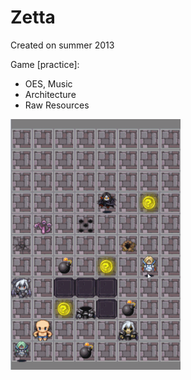 # Zetta
Created on summer 2013

Game [practice]: 
* OES, Music
* Architecture
* Raw Resources

![demonstration gif](https://github.com/Nexen23/Zetta/blob/master/app/demos/Zetta_SMALL.gif "Demonstration")
